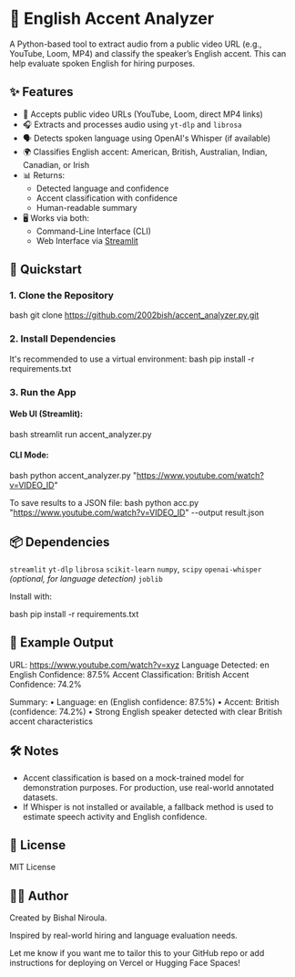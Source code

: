 




# 🎯 English Accent Analyzer

A Python-based tool to extract audio from a public video URL (e.g., YouTube, Loom, MP4) and classify the speaker’s English accent. This can help evaluate spoken English for hiring  purposes.



## ✨ Features

- 🎥 Accepts public video URLs (YouTube, Loom, direct MP4 links)
- 🎧 Extracts and processes audio using `yt-dlp` and `librosa`
- 🗣️ Detects spoken language using OpenAI's Whisper (if available)
- 🌍 Classifies English accent: American, British, Australian, Indian, Canadian, or Irish
- 📊 Returns:
  - Detected language and confidence
  - Accent classification with confidence
  - Human-readable summary
- 🖥️ Works via both:
  - Command-Line Interface (CLI)
  - Web Interface via [Streamlit](https://streamlit.io/)



## 🚀 Quickstart

### 1. Clone the Repository

bash
git clone https://github.com/2002bish/accent_analyzer.py.git



### 2. Install Dependencies

It's recommended to use a virtual environment:
bash
pip install -r requirements.txt


### 3. Run the App

#### Web UI (Streamlit):

bash
streamlit run accent_analyzer.py


#### CLI Mode:

bash
python accent_analyzer.py "https://www.youtube.com/watch?v=VIDEO_ID"


To save results to a JSON file:
bash
python acc.py "https://www.youtube.com/watch?v=VIDEO_ID" --output result.json




## 📦 Dependencies

 `streamlit`
 `yt-dlp`
 `librosa`
 `scikit-learn`
 `numpy`, `scipy`
 `openai-whisper` *(optional, for language detection)*
 `joblib`

Install with:

bash
pip install -r requirements.txt




## 📘 Example Output


URL: https://www.youtube.com/watch?v=xyz
Language Detected: en
English Confidence: 87.5%
Accent Classification: British
Accent Confidence: 74.2%

Summary:
• Language: en (English confidence: 87.5%)
• Accent: British (confidence: 74.2%)
• Strong English speaker detected with clear British accent characteristics




## 🛠️ Notes

* Accent classification is based on a mock-trained model for demonstration purposes. For production, use real-world annotated datasets.
* If Whisper is not installed or available, a fallback method is used to estimate speech activity and English confidence.



## 📄 License

MIT License



## 🙋‍♂️ Author

Created by Bishal Niroula.

Inspired by real-world hiring and language evaluation needs.


Let me know if you want me to tailor this to your GitHub repo or add instructions for deploying on Vercel or Hugging Face Spaces!
```


